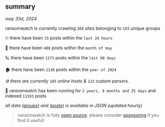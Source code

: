
## summary
_may 31st, 2024_

ransomwatch is currently crawling `384` sites belonging to `193` unique groups

⏲ there have been `15` posts within the `last 24 hours`

🦈 there have been `488` posts within the `month of may`

🪐 there have been `1273` posts within the `last 90 days`

🏚 there have been `2136` posts within the `year of 2024`

_⚙️ there are currently `105` online hosts & `122` custom parsers._

🦕 ransomwatch has been running for `2 years, 8 months and 25 days` and indexed `11593` posts

_all data  [(groups)](http://ransomwhat.telemetry.ltd/groups) and [(posts)](http://ransomwhat.telemetry.ltd/posts) is available in JSON (updated hourly)_

> ransomwatch is fully [open source](https://github.com/joshhighet/ransomwatch#ransomwatch--). please consider [sponsoring](https://github.com/sponsors/joshhighet) if you find it useful!
